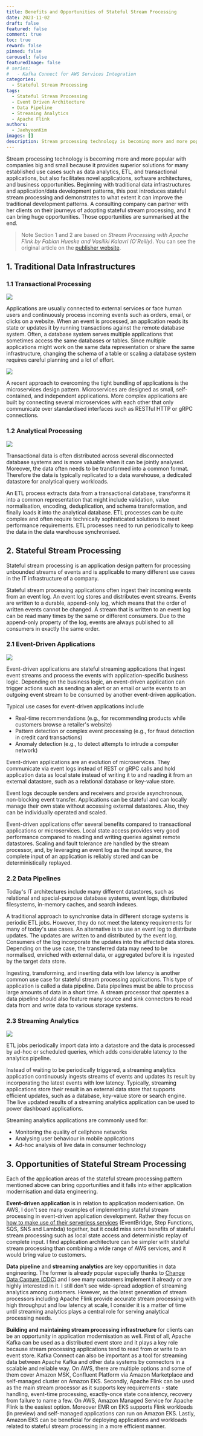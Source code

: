 ```yaml
---
title: Benefits and Opportunities of Stateful Stream Processing
date: 2023-11-02
draft: false
featured: false
comment: true
toc: true
reward: false
pinned: false
carousel: false
featuredImage: false
# series:
#   - Kafka Connect for AWS Services Integration
categories:
  - Stateful Stream Processing
tags: 
  - Stateful Stream Processing
  - Event Driven Architecture
  - Data Pipeline
  - Streaming Analytics
  - Apache Flink
authors:
  - JaehyeonKim
images: []
description: Stream processing technology is becoming more and more popular with companies big and small because it provides superior solutions for many established use cases such as data analytics, ETL, and transactional applications, but also facilitates novel applications, software architectures, and business opportunities. Beginning with traditional data infrastructures and application/data development patterns, this post introduces stateful stream processing and demonstrates to what extent it can improve the traditional development patterns. A consulting company can partner with her clients on their journeys of adopting stateful stream processing, and it can bring huge opportunities. Those opportunities are summarised at the end.
---
```


Stream processing technology is becoming more and more popular with companies big and small because it provides superior solutions for many established use cases such as data analytics, ETL, and transactional applications, but also facilitates novel applications, software architectures, and business opportunities. Beginning with traditional data infrastructures and application/data development patterns, this post introduces stateful stream processing and demonstrates to what extent it can improve the traditional development patterns. A consulting company can partner with her clients on their journeys of adopting stateful stream processing, and it can bring huge opportunities. Those opportunities are summarised at the end.

> Note Section 1 and 2 are based on _Stream Processing with Apache Flink by Fabian Hueske and Vasiliki Kalavri (O'Reilly)_. You can see the original article on the [publisher website](https://www.oreilly.com/library/view/stream-processing-with/9781491974285/ch01.html).

## 1. Traditional Data Infrastructures

### 1.1 Transactional Processing

![](figure1.png#center)

Applications are usually connected to external services or face human users and continuously process incoming events such as orders, email, or clicks on a website. When an event is processed, an application reads its state or updates it by running transactions against the remote database system. Often, a database system serves multiple applications that sometimes access the same databases or tables. Since multiple applications might work on the same data representation or share the same infrastructure, changing the schema of a table or scaling a database system requires careful planning and a lot of effort.

![](figure2.png#center)

A recent approach to overcoming the tight bundling of applications is the microservices design pattern. Microservices are designed as small, self-contained, and independent applications. More complex applications are built by connecting several microservices with each other that only communicate over standardised interfaces such as RESTful HTTP or gRPC connections.

### 1.2 Analytical Processing

![](figure3.png#center)

Transactional data is often distributed across several disconnected database systems and is more valuable when it can be jointly analysed. Moreover, the data often needs to be transformed into a common format. Therefore the data is typically replicated to a data warehouse, a dedicated datastore for analytical query workloads.

An ETL process extracts data from a transactional database, transforms it into a common representation that might include validation, value normalisation, encoding, deduplication, and schema transformation, and finally loads it into the analytical database. ETL processes can be quite complex and often require technically sophisticated solutions to meet performance requirements. ETL processes need to run periodically to keep the data in the data warehouse synchronised.

## 2. Stateful Stream Processing

Stateful stream processing is an application design pattern for processing unbounded streams of events and is applicable to many different use cases in the IT infrastructure of a company.

Stateful stream processing applications often ingest their incoming events from an event log. An event log stores and distributes event streams. Events are written to a durable, append-only log, which means that the order of written events cannot be changed. A stream that is written to an event log can be read many times by the same or different consumers. Due to the append-only property of the log, events are always published to all consumers in exactly the same order.

### 2.1 Event-Driven Applications

![](figure4.png#center)

Event-driven applications are stateful streaming applications that ingest event streams and process the events with application-specific business logic. Depending on the business logic, an event-driven application can trigger actions such as sending an alert or an email or write events to an outgoing event stream to be consumed by another event-driven application.

Typical use cases for event-driven applications include

* Real-time recommendations (e.g., for recommending products while customers browse a retailer's website)
* Pattern detection or complex event processing (e.g., for fraud detection in credit card transactions)
* Anomaly detection (e.g., to detect attempts to intrude a computer network)

Event-driven applications are an evolution of microservices. They communicate via event logs instead of REST or gRPC calls and hold application data as local state instead of writing it to and reading it from an external datastore, such as a relational database or key-value store.

Event logs decouple senders and receivers and provide asynchronous, non-blocking event transfer. Applications can be stateful and can locally manage their own state without accessing external datastores. Also, they can be individually operated and scaled.

Event-driven applications offer several benefits compared to transactional applications or microservices. Local state access provides very good performance compared to reading and writing queries against remote datastores. Scaling and fault tolerance are handled by the stream processor, and, by leveraging an event log as the input source, the complete input of an application is reliably stored and can be deterministically replayed.

### 2.2 Data Pipelines

Today's IT architectures include many different datastores, such as relational and special-purpose database systems, event logs, distributed filesystems, in-memory caches, and search indexes. 

A traditional approach to synchronise data in different storage systems is periodic ETL jobs. However, they do not meet the latency requirements for many of today's use cases. An alternative is to use an event log to distribute updates. The updates are written to and distributed by the event log. Consumers of the log incorporate the updates into the affected data stores. Depending on the use case, the transferred data may need to be normalised, enriched with external data, or aggregated before it is ingested by the target data store.

Ingesting, transforming, and inserting data with low latency is another common use case for stateful stream processing applications. This type of application is called a data pipeline. Data pipelines must be able to process large amounts of data in a short time. A stream processor that operates a data pipeline should also feature many source and sink connectors to read data from and write data to various storage systems.

### 2.3 Streaming Analytics

![](figure5.png#center)

ETL jobs periodically import data into a datastore and the data is processed by ad-hoc or scheduled queries, which adds considerable latency to the analytics pipeline.

Instead of waiting to be periodically triggered, a streaming analytics application continuously ingests streams of events and updates its result by incorporating the latest events with low latency. Typically, streaming applications store their result in an external data store that supports efficient updates, such as a database, key-value store or search engine. The live updated results of a streaming analytics application can be used to power dashboard applications.

Streaming analytics applications are commonly used for:

* Monitoring the quality of cellphone networks
* Analysing user behaviour in mobile applications
* Ad-hoc analysis of live data in consumer technology

## 3. Opportunities of Stateful Stream Processing

Each of the application areas of the stateful stream processing pattern mentioned above can bring opportunities and it falls into either application modernisation and data engineering. 

**Event-driven application** is in relation to application modernisation. On AWS, I don't see many examples of implementing stateful stream processing in event-driven application development. Rather they focus on [how to make use of their serverless services](https://serverlessland.com/event-driven-architecture) (EventBridge, Step Functions, SQS, SNS and Lambda) together, but it could miss some benefits of stateful stream processing such as local state access and deterministic replay of complete input. I find application architecture can be simpler with stateful stream processing than combining a wide range of AWS services, and it would bring value to customers.

**Data pipeline** and **streaming analytics** are key opportunities in data engineering. The former is already popular especially thanks to [Change Data Capture (CDC)](https://en.wikipedia.org/wiki/Change_data_capture) and I see many customers implement it already or are highly interested in it. I still don't see wide-spread adoption of streaming analytics among customers. However, as the latest generation of stream processors including Apache Flink provide accurate stream processing with high throughput and low latency at scale, I consider it is a matter of time until streaming analytics plays a central role for serving analytical processing needs.

**Building and maintaining stream processing infrastructure** for clients can be an opportunity in application modernisation as well. First of all, Apache Kafka can be used as a distributed event store and it plays a key role because stream processing applications tend to read from or write to an event store. Kafka Connect can also be important as a tool for streaming data between Apache Kafka and other data systems by connectors in a scalable and reliable way. On AWS, there are multiple options and some of them cover Amazon MSK, Confluent Platform via Amazon Marketplace and self-managed cluster on Amazon EKS. Secondly, Apache Flink can be used as the main stream processor as it supports key requirements - state handling, event-time processing, exactly-once state consistency, recovery from failure to name a few. On AWS, Amazon Managed Service for Apache Flink is the easiest option. Moreover EMR on EKS supports Flink workloads (in preview) and self-managed applications can run on Amazon EKS. Lastly, Amazon EKS can be beneficial for deploying applications and workloads related to stateful stream processing in a more efficient manner.
